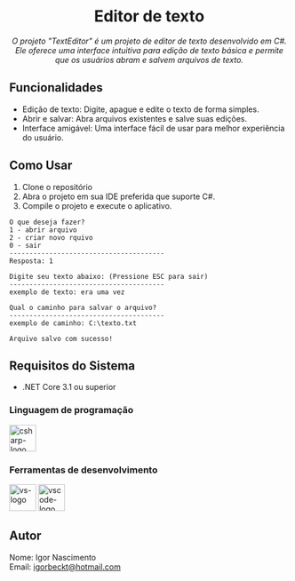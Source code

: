 <h1 align="center">Editor de texto</h1>
<p align="center"><i>O projeto "TextEditor" é um projeto de editor de texto desenvolvido em C#. Ele oferece uma interface intuitiva para edição de texto básica e permite que os usuários abram e salvem arquivos de texto.
</i></p>

## Funcionalidades

- Edição de texto: Digite, apague e edite o texto de forma simples.
- Abrir e salvar: Abra arquivos existentes e salve suas edições.
- Interface amigável: Uma interface fácil de usar para melhor experiência do usuário.

  
## Como Usar

1. Clone o repositório
2. Abra o projeto em sua IDE preferida que suporte C#.
3. Compile o projeto e execute o aplicativo.


```
O que deseja fazer?
1 - abrir arquivo
2 - criar novo rquivo
0 - sair
---------------------------------------
Resposta: 1
```
```
Digite seu texto abaixo: (Pressione ESC para sair)
---------------------------------------
exemplo de texto: era uma vez
```
```
Qual o caminho para salvar o arquivo?
---------------------------------------
exemplo de caminho: C:\texto.txt
```
```
Arquivo salvo com sucesso!
```



## Requisitos do Sistema

- .NET Core 3.1 ou superior
  
 ### Linguagem de programação
<p display="inline-block">
  <img width="48" src="https://www.freeiconspng.com/uploads/c-logo-icon-18.png" alt="csharp-logo"/>
</p>
                                                                                                  
### Ferramentas de desenvolvimento

<p display="inline-block">
  <img width="48" src="https://static.wikia.nocookie.net/logopedia/images/e/ec/Microsoft_Visual_Studio_2022.svg" alt="vs-logo"/>
  
  <img width="48" src="https://upload.wikimedia.org/wikipedia/commons/thumb/9/9a/Visual_Studio_Code_1.35_icon.svg/2048px-Visual_Studio_Code_1.35_icon.svg.png" alt="vscode-logo"/>
</p>


## Autor

Nome: Igor Nascimento                                                                                                                           
Email: igorbeckt@hotmail.com
